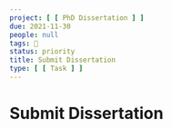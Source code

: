 ```yaml
---
project: [ [ PhD Dissertation ] ]
due: 2021-11-30
people: null
tags: 🧨
status: priority
title: Submit Dissertation
type: [ [ Task ] ]
---
```


# Submit Dissertation